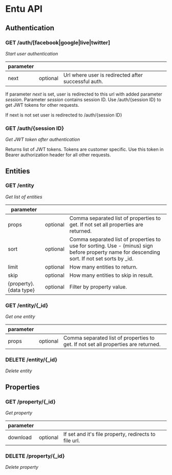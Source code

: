# Entu API

## Authentication

### GET /auth/[facebook|google|live|twitter]
*Start user authentication*

| parameter | | |
| -- | -- | -- |
| next | optional | Url where user is redirected after successful auth.

If parameter *next* is set, user is redirected to this url with added parameter *session*. Parameter *session* contains session ID. Use /auth/{session ID} to get JWT tokens for other requests.

If next is not set user is redirected to /auth/{session ID}


### GET /auth/{session ID}
*Get JWT token after authentication*

Returns list of JWT tokens. Tokens are customer specific. Use this token in Bearer authorization header for all other requests.





## Entities

### GET /entity
*Get list of entities*

| parameter | | |
| -- | -- | -- |
| props | optional | Comma separated list of properties to get. If not set all properties are returned. |
| sort | optional | Comma separated list of properties to use for sorting. Use - (minus) sign before property name for descending sort. If not set sorts by _id. |
| limit | optional | How many entities to return. |
| skip | optional | How many entities to skip in result. |
| {property}.{data type} | optional | Filter by property value. |

### GET /entity/{_id}
*Get one entity*

| parameter | | |
| -- | -- | -- |
| props | optional | Comma separated list of properties to get. If not set all properties are returned. |

### DELETE /entity/{_id}
*Delete entity*





## Properties

### GET /property/{_id}
*Get property*

| parameter | | |
| -- | -- | -- |
| download | optional | If set and it's file property, redirects to file url. |

### DELETE /property/{_id}
*Delete property*
